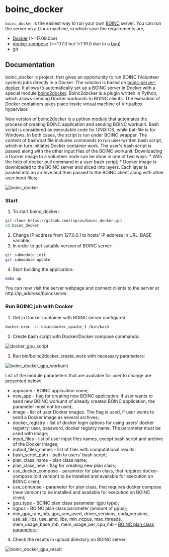 
# boinc_docker

`boinc_docker` is the easiest way to run your own [BOINC](http://boinc.berkeley.edu/) server. You can run the server on a Linux machine, in which case the requirements are, 

* [Docker](https://docs.docker.com/engine/installation/) (>=17.09.0ce)
* [docker-compose](https://docs.docker.com/compose/install/) (>=1.17.0 but !=1.19.0 due to a [bug](https://github.com/docker/docker-py/issues/1841))
* git

## Documentation
boinc_docker is project, that gives an opportunity to run BOINC (Volunteer system) jobs directly in a Docker. The solution is based on [boinc-server-docker](https://github.com/marius311/boinc-server-docker). It allows to automatically set up a BOINC server in Docker with a special module [boinc2docker](https://github.com/marius311/boinc2docker). Boinc2docker is a plugin written in Python, which allows sending Docker workunits to BOINC clients. The execution of Docker containers takes place inside virtual machine of Virtualbox hypervisor. 

New version of boinc2docker is a python module that automates the process of creating BOINC application and sending BOINC workunit. Bash script is considered as executable code for UNIX OS, while bat-file is for Windows. In both cases, the script is run under BOINC wrapper. The content of bash/bat file includes commands to run user-written bash script, which in turn initiates Docker container work. The user's bash script is passed along with the other input files of the BOINC workunit. Downloading a Docker image to a volunteer node can be done in one of two ways:
    * With the help of docker pull command in a user bash script;
    * Docker image is downloaded to the BOINC server and sliced into layers. Each layer is packed into an archive and then passed to the BOINC client along with other user input files;

![boinc_docker](https://github.com/ispras/boinc_docker/assets/62812801/92e469bc-d7d6-4f45-b958-b0c188460ac8)

### Start

1. To start boinc_docker: 
```bash
git clone https://github.com/ispras/boinc_docker.git
cd boinc_docker
```
2. Change IP address from 127.0.0.1 to hosts' IP address in URL_BASE variable;
3. In order to get suitable version of BOINC server:
```bash
git submodule init
git submodule update
```
4. Start building the application:
```bash
make up
```

You can now visit the server webpage and connect clients to the server at http://ip_address/boincserver. 

### Run BOINC job with Docker

1. Get in Docker container with BOINC server configured: 

```bash
docker exec -it boincdocker_apache_1 /bin/bash
```

2. Create bash script with Docker/Docker compose commands:

![docker_gpu_script](https://github.com/ispras/boinc_docker/assets/62812801/95798b29-23f8-47cc-951e-da1f1e353749)

3. Run bin/boinc2docker_create_work with necessary parameters: 

![boinc_docker_gpu_workunit](https://github.com/ispras/boinc_docker/assets/62812801/49f5a3d0-b9bf-4312-a1ed-7b197ca080bf)


List of the module parameters that are available for user to change are presented below: 

  * appname - BOINC application name;
  * new_app - flag for creating new BOINC application. If user wants to send new BOINC workunit of already created BOINC application, the parameter must not be used;  
  * image - list of user Docker images. The flag is used, if user wants to send a Docker image as several archives;
  * docker_registry - list of docker login options for using users' docker registry: user, password, docker registry name. The parameter must be used with image;
  * input_files - list of user input files names, except bash script and archive of the Docker images;
  * output_files_names - list of files with computational results;
  * bash_script_path - path to users' bash script;
  * plan_class_name - plan class name;
  * plan_class_new - flag for creating new plan class;
  * use_docker_compose - parameter for plan class, that requires docker-compose (old version) to be installed and available for execution on BOINC client;
  * use_compose - parameter for plan class, that requires docker compose (new version) to be installed and available for execution on BOINC client;
  * gpu_type - BOINC plan class parameter (gpu type);
  * ngpus - BOINC plan class parameter (amount of gpus);
  * min_gpu_ram_mb, gpu_ram_used, driver_versions, cuda_versions, use_ati_libs, use_amd_libs, min_ncpus, max_threads, mem_usage_base_mb, mem_usage_per_cpu_mb - [BOINC plan class parameters](https://boinc.berkeley.edu/trac/wiki/AppPlanSpec);

4. Check the results in upload directory on BOINC server:

![boinc_docker_gpu_result](https://github.com/ispras/boinc_docker/assets/62812801/46dcc270-7946-46a1-baf9-3926743393cf)

